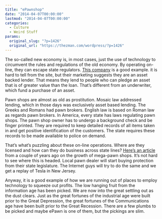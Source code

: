 ```yaml
---
title: "ePawnshop"
date: "2014-04-07T00:00:00"
lastmod: "2014-04-07T00:00:00"
categories:
  - Culture
  - Weird Stuff
params:
  original_slug: "?p=1426"
  original_url: "https://thezman.com/wordpress/?p=1426"
---
```


The so-called new economy is, in most cases, just the use of technology
to circumvent the rules and regulations of the old economy. By operating
on-line, they can escape state regulators.
<a href="https://www.borro.com/" rel="noopener noreferrer"
target="_blank">This company</a> is a good example. it is hard to tell
from the site, but their marketing suggests they are an asset backed
lender. That means they lend to people who can pledge an asset that is
of greater value than the loan. That’s different from an underwriter,
which fund a purchase of an asset.

Pawn shops are almost as old as prostitution. Mosaic law addressed
lending, which in those days was exclusively asset based lending. The
Greeks and Romans had pawn brokers. English law is based on Roman law as
regards pawn brokers. In America, every state has laws regulating pawn
shops. The pawn shop owner has to undergo a background check and be
finger printed. They are required to keep detailed records of all items
taken in and get positive identification of the customers. The state
requires these records to be made available to police on demand.

That’s what’s puzzling about these on-line operations. Where are they
licensed and how can they do business across state lines? <a
href="http://www.chicagobusiness.com/article/20121219/BLOGS01/121219759/the-ebay-of-pawn-shops#"
rel="noopener noreferrer" target="_blank">Here’s an article</a> from a
couple of years ago on the growth of mega-pawn shops. It’s not hard to
see where this is headed. Local pawn dealer will start buying protection
from their state legislature. The Internet guys will try to do the same
and we get a replay of Tesla in New Jersey.

Anyway, it is a good example of how we are running out of places to
employ technology to squeeze out profits. The low hanging fruit from the
information age has been picked. We are now into the great settling out
as the dust clears. Just as the great fortunes of the industrial age
were built prior to the Great Depression, the great fortunes of the
Communications age have been built prior to the Great Recession. There
are a few plumbs to be picked and maybe ePawn is one of them, but the
pickings are slim.

